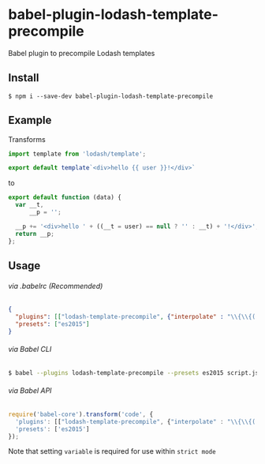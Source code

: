 # babel-plugin-lodash-template-precompile
Babel plugin to precompile Lodash templates

## Install

```shell
$ npm i --save-dev babel-plugin-lodash-template-precompile
```

## Example

Transforms
```js
import template from 'lodash/template';

export default template`<div>hello {{ user }}!</div>`
```

to
```js
export default function (data) {
  var __t,
      __p = '';

  __p += '<div>hello ' + ((__t = user) == null ? '' : __t) + '!</div>';
  return __p;
};
```

## Usage

###### via .babelrc (Recommended)
```json
{
  "plugins": [["lodash-template-precompile", {"interpolate" : "\\{\\{(.+?)\\}\\}", "evaluate" : "\\[\\[(.+?)\\]\\]", "variable": "data"}]],
  "presets": ["es2015"]
}
```

###### via Babel CLI
```sh
$ babel --plugins lodash-template-precompile --presets es2015 script.js
```

###### via Babel API
```js
require('babel-core').transform('code', {
  'plugins': [["lodash-template-precompile", {"interpolate" : "\\{\\{(.+?)\\}\\}", "evaluate" : "\\[\\[(.+?)\\]\\]", "variable": "data"}]],
  'presets': ['es2015']
});
```

Note that setting ``` variable ``` is required for use within ``` strict mode ```
